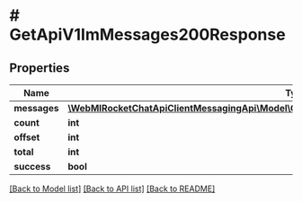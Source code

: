 # # GetApiV1ImMessages200Response

## Properties

Name | Type | Description | Notes
------------ | ------------- | ------------- | -------------
**messages** | [**\WebMIRocketChatApiClientMessagingApi\Model\GetApiV1ImMessages200ResponseMessagesInner[]**](GetApiV1ImMessages200ResponseMessagesInner.md) |  | [optional]
**count** | **int** |  | [optional]
**offset** | **int** |  | [optional]
**total** | **int** |  | [optional]
**success** | **bool** |  | [optional]

[[Back to Model list]](../../README.md#models) [[Back to API list]](../../README.md#endpoints) [[Back to README]](../../README.md)
